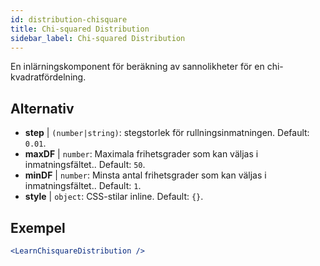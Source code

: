 ```yaml
---
id: distribution-chisquare
title: Chi-squared Distribution
sidebar_label: Chi-squared Distribution
---
```


En inlärningskomponent för beräkning av sannolikheter för en chi-kvadratfördelning.

## Alternativ

* __step__ | `(number|string)`: stegstorlek för rullningsinmatningen. Default: `0.01`.
* __maxDF__ | `number`: Maximala frihetsgrader som kan väljas i inmatningsfältet.. Default: `50`.
* __minDF__ | `number`: Minsta antal frihetsgrader som kan väljas i inmatningsfältet.. Default: `1`.
* __style__ | `object`: CSS-stilar inline. Default: `{}`.


## Exempel

```jsx live
<LearnChisquareDistribution />
```

